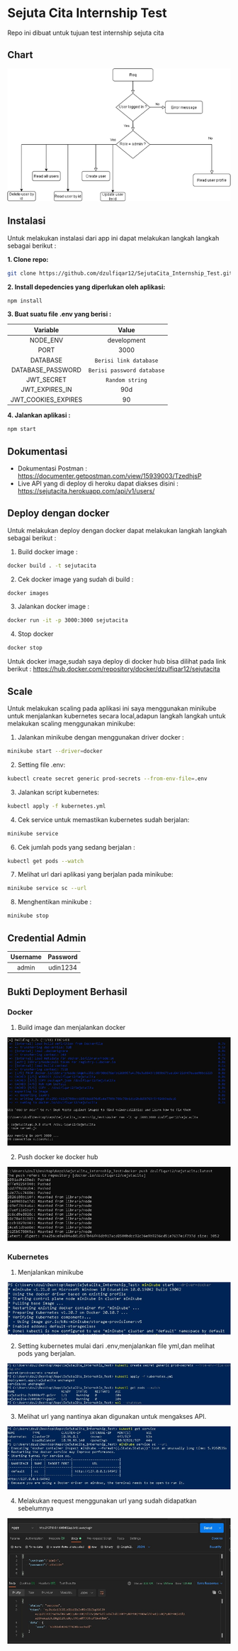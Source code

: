 # Sejuta Cita Internship Test
Repo ini dibuat untuk tujuan test internship sejuta cita

## Chart
![Chart](./readmeImage/sejutacita.png)
## Instalasi
Untuk melakukan instalasi dari app ini dapat melakukan langkah langkah sebagai berikut :

**1. Clone repo:**
```bash
git clone https://github.com/dzulfiqar12/SejutaCita_Internship_Test.git
```

**2. Install depedencies yang diperlukan oleh aplikasi:**
```bash
npm install
```

**3. Buat suatu file .env yang berisi :**

|       Variable      |            Value           |
|:-------------------:|:--------------------------:|
|       NODE_ENV      |         development        |
|         PORT        |            3000            |
|       DATABASE      |   `Berisi link database`   |
|  DATABASE_PASSWORD  | `Berisi password database` |
|      JWT_SECRET     |       `Random string`      |
|    JWT_EXPIRES_IN   |             90d            |
| JWT_COOKIES_EXPIRES |             90             |

**4. Jalankan aplikasi :**
```bash
npm start
```


## Dokumentasi
- Dokumentasi Postman : https://documenter.getpostman.com/view/15939003/TzedhjsP
- Live API yang di deploy di heroku dapat diakses disini : https://sejutacita.herokuapp.com/api/v1/users/

## Deploy dengan docker

Untuk melakukan deploy dengan docker dapat melakukan langkah langkah sebagai berikut :

1. Build docker image :
```bash
docker build . -t sejutacita
```

2. Cek docker image yang sudah di build :
```bash
docker images
```

3. Jalankan docker image :
```bash
docker run -it -p 3000:3000 sejutacita
```

4. Stop docker
```bash
docker stop
```

Untuk docker image,sudah saya deploy di docker hub bisa dilihat pada link berikut : https://hub.docker.com/repository/docker/dzulfiqar12/sejutacita

## Scale

Untuk melakukan scaling pada aplikasi ini saya menggunakan minikube untuk menjalankan kubernetes secara local,adapun langkah langkah untuk melakukan scaling menggunakan minikube:

1. Jalankan minikube dengan menggunakan driver docker :
```bash
minikube start --driver=docker
```
2. Setting file .env:
```bash
kubectl create secret generic prod-secrets --from-env-file=.env
```
3. Jalankan script kubernetes:
```bash
kubectl apply -f kubernetes.yml
```
4. Cek service untuk memastikan kubernetes sudah berjalan:
```bash
minikube service
```
6. Cek jumlah pods yang sedang berjalan :
```bash
kubectl get pods --watch
```
7. Melihat url dari aplikasi yang berjalan pada minikube:
```bash
minikube service sc --url
```
8. Menghentikan minikube :
```bash
minikube stop
```

## Credential Admin

| Username  | Password |
|:---------:|:--------:|
|   admin   | udin1234 |

## Bukti Deployment Berhasil

### Docker

1. Build image dan menjalankan docker

![Docker1](./readmeImage/Docker1.jpg)

2. Push docker ke docker hub

![Docker2](./readmeImage/Docker2.jpg)

### Kubernetes

1. Menjalankan minikube

![Kubernetes1](./readmeImage/Kubernetes1.jpg)

2. Setting kubernetes mulai dari .env,menjalankan file yml,dan melihat pods yang berjalan.

![Kubernetes2](./readmeImage/Kubernetes2.jpg)

3. Melihat url yang nantinya akan digunakan untuk mengakses API.

![Kubernetes3](./readmeImage/Kubernetes3.jpg)

4. Melakukan request menggunakan url yang sudah didapatkan sebelumnya

![Kubernetes4](./readmeImage/Kubernetes4.jpg)


